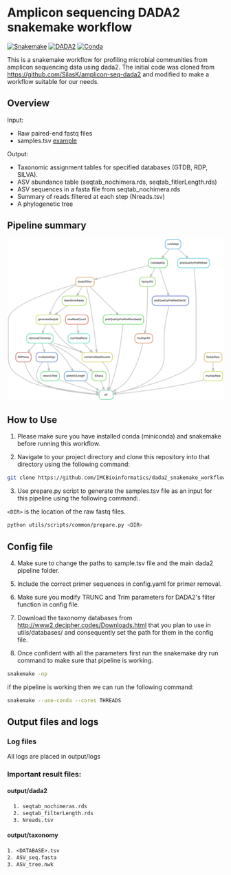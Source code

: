 
# Amplicon sequencing DADA2 snakemake workflow

[![Snakemake](https://img.shields.io/badge/snakemake-v6.13.1-blue)](https://snakemake.bitbucket.io)
[![DADA2](https://img.shields.io/badge/DADA2-v1.14-orange)](https://benjjneb.github.io/dada2/index.html)
[![Conda](https://img.shields.io/badge/conda-v4.11.0-lightgrey)](https://docs.conda.io/en/latest/)


This is a snakemake workflow for profiling microbial communities from amplicon sequencing
data using dada2. The initial code was cloned from https://github.com/SilasK/amplicon-seq-dada2 
and modified to make a workflow suitable for our needs.

## Overview

Input: 
* Raw paired-end fastq files
* samples.tsv [example](example_files/samples.tsv)

Output:

* Taxonomic assignment tables for specified databases (GTDB, RDP, SILVA).
* ASV abundance table (seqtab_nochimera.rds, seqtab_fitlerLength.rds)
* ASV sequences in a fasta file from seqtab_nochimera.rds
* Summary of reads filtered at each step (Nreads.tsv)
* A phylogenetic tree


## Pipeline summary

<img src="dag.pdf" width="600">


## How to Use

1. Please make sure you have installed conda (miniconda) and snakemake before running this workflow.

2. Navigate to your project directory and clone this repository into that directory using the following command:

```bash
git clone https://github.com/IMCBioinformatics/dada2_snakemake_workflow.git
```

3. Use prepare.py script to generate the samples.tsv file as an input for this pipeline using the following command:. 

```<DIR>``` is the location of the raw fastq files.

```bash
python utils/scripts/common/prepare.py <DIR>
```

## Config file

4. Make sure to change the paths to sample.tsv file and the main dada2 pipeline folder.

5. Include the correct primer sequences in config.yaml for primer removal.

6. Make sure you modify TRUNC and Trim parameters for DADA2's filter function in config file.

7. Download the taxonomy databases from http://www2.decipher.codes/Downloads.html  that you plan to use in utils/databases/ and consequently set the path for them in the config file.

8. Once confident with all the parameters first run the snakemake dry run command to make sure that pipeline is working.
 
 
 ```bash
 snakemake -np
 
 ```
 if the pipeline is working then we can run the following command:
 
 
 ```bash
 snakemake --use-conda --cores THREADS
 ```



## Output files and logs

### Log files
All logs are placed in output/logs

### Important result files:
#### output/dada2
      1. seqtab_nochimeras.rds
      2. seqtab_filterLength.rds
      3. Nreads.tsv
#### output/taxonomy
    1. <DATABASE>.tsv
    2. ASV_seq.fasta
    3. ASV_tree.nwk
